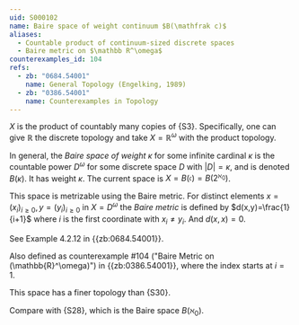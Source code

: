 ```yaml
---
uid: S000102
name: Baire space of weight continuum $B(\mathfrak c)$
aliases:
  - Countable product of continuum-sized discrete spaces
  - Baire metric on $\mathbb R^\omega$
counterexamples_id: 104
refs:
  - zb: "0684.54001"
    name: General Topology (Engelking, 1989)
  - zb: "0386.54001"
    name: Counterexamples in Topology
---
```


$X$ is the product of countably many copies of {S3}.
Specifically, one can give $\mathbb R$ the discrete topology
and take $X=\mathbb R^\omega$ with the product topology.

In general, the *Baire space of weight $\kappa$* for some infinite cardinal $\kappa$
is the countable power $D^\omega$ for some discrete space $D$ with $|D|=\kappa$,
and is denoted $B(\kappa)$.  It has weight $\kappa$.
The current space is $X=B(\mathfrak c)=B(2^{\aleph_0})$.

This space is metrizable using the Baire metric.  For distinct elements
$x=(x_i)_{i\ge 0}, y=(y_i)_{i\ge 0}$ in $X=D^\omega$ the *Baire metric*
is defined by $d(x,y)=\frac{1}{i+1}$ where $i$ is the first coordinate with $x_i\neq y_i$.
And $d(x,x)=0$.

See Example 4.2.12 in {{zb:0684.54001}}.

Also defined as counterexample #104 ("Baire Metric on \(\mathbb{R}^\omega\)")
in {{zb:0386.54001}}, where the index starts at $i=1$.

This space has a finer topology than {S30}.

Compare with {S28}, which is the Baire space $B(\aleph_0)$.
